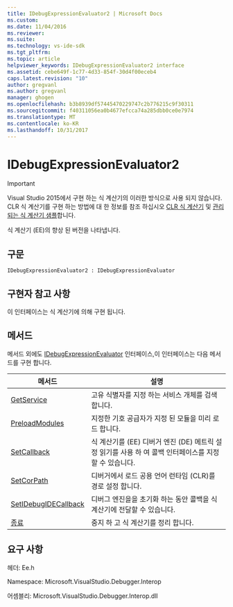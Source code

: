 ```yaml
---
title: IDebugExpressionEvaluator2 | Microsoft Docs
ms.custom: 
ms.date: 11/04/2016
ms.reviewer: 
ms.suite: 
ms.technology: vs-ide-sdk
ms.tgt_pltfrm: 
ms.topic: article
helpviewer_keywords: IDebugExpressionEvaluator2 interface
ms.assetid: cebe649f-1c77-4d33-854f-30d4f00eceb4
caps.latest.revision: "10"
author: gregvanl
ms.author: gregvanl
manager: ghogen
ms.openlocfilehash: b3b8939df57445470229747c2b776215c9f30311
ms.sourcegitcommit: f40311056ea0b4677efcca74a285dbb0ce0e7974
ms.translationtype: MT
ms.contentlocale: ko-KR
ms.lasthandoff: 10/31/2017
---
```

# <a name="idebugexpressionevaluator2"></a>IDebugExpressionEvaluator2
> [!IMPORTANT]
>  Visual Studio 2015에서 구현 하는 식 계산기의 이러한 방식으로 사용 되지 않습니다. CLR 식 계산기를 구현 하는 방법에 대 한 정보를 참조 하십시오 [CLR 식 계산기](https://github.com/Microsoft/ConcordExtensibilitySamples/wiki/CLR-Expression-Evaluators) 및 [관리 되는 식 계산기 샘플](https://github.com/Microsoft/ConcordExtensibilitySamples/wiki/Managed-Expression-Evaluator-Sample)합니다.  
  
 식 계산기 (EE)의 향상 된 버전을 나타냅니다.  
  
## <a name="syntax"></a>구문  
  
```  
IDebugExpressionEvaluator2 : IDebugExpressionEvaluator  
```  
  
## <a name="notes-for-implementers"></a>구현자 참고 사항  
 이 인터페이스는 식 계산기에 의해 구현 됩니다.  
  
## <a name="methods"></a>메서드  
 메서드 외에도 [IDebugExpressionEvaluator](../../../extensibility/debugger/reference/idebugexpressionevaluator.md) 인터페이스,이 인터페이스는 다음 메서드를 구현 합니다.  
  
|메서드|설명|  
|------------|-----------------|  
|[GetService](../../../extensibility/debugger/reference/idebugexpressionevaluator2-getservice.md)|고유 식별자를 지정 하는 서비스 개체를 검색 합니다.|  
|[PreloadModules](../../../extensibility/debugger/reference/idebugexpressionevaluator2-preloadmodules.md)|지정한 기호 공급자가 지정 된 모듈을 미리 로드 합니다.|  
|[SetCallback](../../../extensibility/debugger/reference/idebugexpressionevaluator2-setcallback.md)|식 계산기를 (EE) 디버거 엔진 (DE) 메트릭 설정 읽기를 사용 하 여 콜백 인터페이스를 지정할 수 있습니다.|  
|[SetCorPath](../../../extensibility/debugger/reference/idebugexpressionevaluator2-setcorpath.md)|디버거에서 로드 공용 언어 런타임 (CLR)를 경로 설정 합니다.|  
|[SetIDebugIDECallback](../../../extensibility/debugger/reference/idebugexpressionevaluator2-setidebugidecallback.md)|디버그 엔진을을 초기화 하는 동안 콜백을 식 계산기에 전달할 수 있습니다.|  
|[종료](../../../extensibility/debugger/reference/idebugexpressionevaluator2-terminate.md)|중지 하 고 식 계산기를 정리 합니다.|  
  
## <a name="requirements"></a>요구 사항  
 헤더: Ee.h  
  
 Namespace: Microsoft.VisualStudio.Debugger.Interop  
  
 어셈블리: Microsoft.VisualStudio.Debugger.Interop.dll
